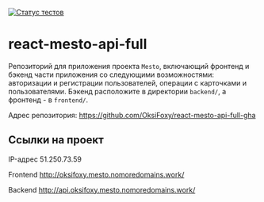 [![Статус тестов](../../actions/workflows/tests.yml/badge.svg)](../../actions/workflows/tests.yml)

# react-mesto-api-full
Репозиторий для приложения проекта `Mesto`, включающий фронтенд и бэкенд части приложения со следующими возможностями: авторизации и регистрации пользователей, операции с карточками и пользователями. Бэкенд расположите в директории `backend/`, а фронтенд - в `frontend/`. 
  
Адрес репозитория: https://github.com/OksiFoxy/react-mesto-api-full-gha

## Ссылки на проект

IP-адрес 51.250.73.59

Frontend http://oksifoxy.mesto.nomoredomains.work/

Backend http://api.oksifoxy.mesto.nomoredomains.work/

